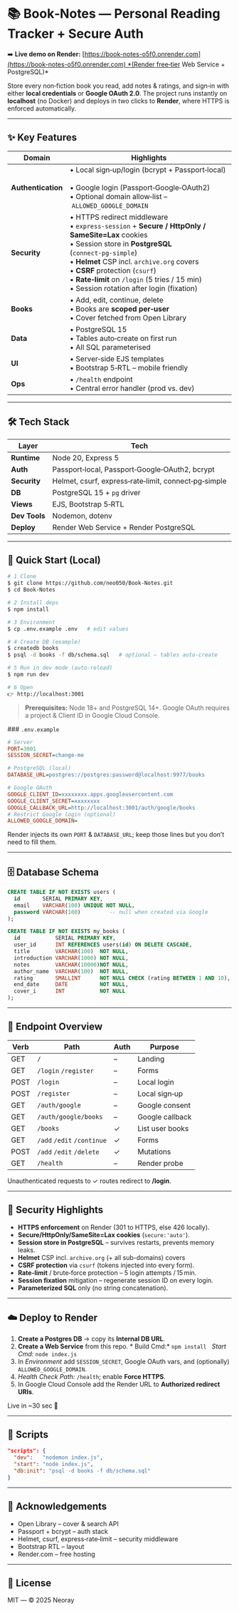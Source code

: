 # 📚 Book‑Notes — Personal Reading Tracker + Secure Auth

➡️ **Live demo on Render:** [https://book-notes-o5f0.onrender.com](https://book-notes-o5f0.onrender.com) *(Render free‑tier Web Service + PostgreSQL)*

Store every non‑fiction book you read, add notes & ratings, and sign‑in with either **local credentials** or **Google OAuth 2.0**. The project runs instantly on **localhost** (no Docker) and deploys in two clicks to **Render**, where HTTPS is enforced automatically.

---

## ✨ Key Features

| Domain             | Highlights                                                                                                                                                                                                                                                                                                                                                 |
| ------------------ | ---------------------------------------------------------------------------------------------------------------------------------------------------------------------------------------------------------------------------------------------------------------------------------------------------------------------------------------------------------- |
| **Authentication** | • Local sign‑up/login (bcrypt + Passport‑local)  <br>• Google login (Passport‑Google‑OAuth2)  <br>• Optional domain allow‑list – `ALLOWED_GOOGLE_DOMAIN`                                                                                                                                                                                                   |
| **Security**       | • HTTPS redirect middleware  <br>• `express‑session` + **Secure / HttpOnly / SameSite=Lax** cookies  <br>• Session store in **PostgreSQL** (`connect‑pg‑simple`)  <br>• **Helmet** CSP incl. `archive.org` covers  <br>• **CSRF** protection (`csurf`)  <br>• **Rate‑limit** on `/login` (5 tries / 15 min)  <br>• Session rotation after login (fixation) |
| **Books**          | • Add, edit, continue, delete  <br>• Books are **scoped per‑user**  <br>• Cover fetched from Open Library                                                                                                                                                                                                                                                  |
| **Data**           | • PostgreSQL 15  <br>• Tables auto‑create on first run  <br>• All SQL parameterised                                                                                                                                                                                                                                                                        |
| **UI**             | • Server‑side EJS templates  <br>• Bootstrap 5‑RTL – mobile friendly                                                                                                                                                                                                                                                                                       |
| **Ops**            | • `/health` endpoint  <br>• Central error handler (prod vs. dev)                                                                                                                                                                                                                                                                                           |

---

## 🛠️ Tech Stack

| Layer         | Tech                                                 |
| ------------- | ---------------------------------------------------- |
| **Runtime**   | Node 20, Express 5                                   |
| **Auth**      | Passport‑local, Passport‑Google‑OAuth2, bcrypt       |
| **Security**  | Helmet, csurf, express‑rate‑limit, connect‑pg‑simple |
| **DB**        | PostgreSQL 15 + `pg` driver                          |
| **Views**     | EJS, Bootstrap 5‑RTL                                 |
| **Dev Tools** | Nodemon, dotenv                                      |
| **Deploy**    | Render Web Service + Render PostgreSQL               |

---

## 🚀 Quick Start (Local)

```bash
# 1 Clone
$ git clone https://github.com/neo050/Book-Notes.git
$ cd Book-Notes

# 2 Install deps
$ npm install

# 3 Environment
$ cp .env.example .env   # edit values

# 4 Create DB (example)
$ createdb books
$ psql -d books -f db/schema.sql   # optional – tables auto‑create

# 5 Run in dev mode (auto‑reload)
$ npm run dev

# 6 Open
👉 http://localhost:3001
```

> **Prerequisites:** Node 18+ and PostgreSQL 14+. Google OAuth requires a project & Client ID in Google Cloud Console.

\### `.env.example`

```ini
# Server
PORT=3001
SESSION_SECRET=change-me

# PostgreSQL (local)
DATABASE_URL=postgres://postgres:password@localhost:9977/books

# Google OAuth
GOOGLE_CLIENT_ID=xxxxxxxx.apps.googleusercontent.com
GOOGLE_CLIENT_SECRET=xxxxxxxx
GOOGLE_CALLBACK_URL=http://localhost:3001/auth/google/books
# Restrict Google login (optional)
ALLOWED_GOOGLE_DOMAIN=
```

Render injects its own `PORT` & `DATABASE_URL`; keep those lines but you don’t need to fill them.

---

## 🗄️ Database Schema

```sql
CREATE TABLE IF NOT EXISTS users (
  id       SERIAL PRIMARY KEY,
  email    VARCHAR(100) UNIQUE NOT NULL,
  password VARCHAR(100)         -- null when created via Google
);

CREATE TABLE IF NOT EXISTS my_books (
  id           SERIAL PRIMARY KEY,
  user_id      INT REFERENCES users(id) ON DELETE CASCADE,
  title        VARCHAR(100)  NOT NULL,
  introduction VARCHAR(1000) NOT NULL,
  notes        VARCHAR(10000)NOT NULL,
  author_name  VARCHAR(100)  NOT NULL,
  rating       SMALLINT      NOT NULL CHECK (rating BETWEEN 1 AND 10),
  end_date     DATE          NOT NULL,
  cover_i      INT           NOT NULL
);
```

---

## 📑 Endpoint Overview

| Verb | Path                       | Auth | Purpose         |
| ---- | -------------------------- | ---- | --------------- |
| GET  | `/`                        | –    | Landing         |
| GET  | `/login` `/register`       | –    | Forms           |
| POST | `/login`                   | –    | Local login     |
| POST | `/register`                | –    | Local sign‑up   |
| GET  | `/auth/google`             | –    | Google consent  |
| GET  | `/auth/google/books`       | –    | Google callback |
| GET  | `/books`                   | ✓    | List user books |
| GET  | `/add` `/edit` `/continue` | ✓    | Forms           |
| POST | `/add` `/edit` `/delete`   | ✓    | Mutations       |
| GET  | `/health`                  | –    | Render probe    |

Unauthenticated requests to ✓ routes redirect to **/login**.

---

## 🔐 Security Highlights

* **HTTPS enforcement** on Render (301 to HTTPS, else 426 locally).
* **Secure/HttpOnly/SameSite=Lax cookies** (`secure:'auto'`).
* **Session store in PostgreSQL** – survives restarts, prevents memory leaks.
* **Helmet** CSP incl. `archive.org` (+ all sub-domains) covers
* **CSRF protection** via `csurf` (tokens injected into every form).
* **Rate‑limit** / brute‑force protection – 5 login attempts / 15 min.
* **Session fixation** mitigation – regenerate session ID on every login.
* **Parameterized SQL** only (no string concatenation).

---

## ☁️ Deploy to Render

1. **Create a Postgres DB** → copy its **Internal DB URL**.
2. **Create a Web Service** from this repo.
   \* Build Cmd:\* `npm install`   *Start Cmd:* `node index.js`
3. In *Environment* add `SESSION_SECRET`, Google OAuth vars, and (optionally) `ALLOWED_GOOGLE_DOMAIN`.
4. *Health Check Path:* `/health`; enable **Force HTTPS**.
5. In Google Cloud Console add the Render URL to **Authorized redirect URIs**.

Live in \~30 sec 🎉

---

## 🧾 Scripts

```json
"scripts": {
  "dev":   "nodemon index.js",
  "start": "node index.js",
  "db:init": "psql -d books -f db/schema.sql"
}
```

---

## 🤝 Acknowledgements

* Open Library – cover & search API
* Passport + bcrypt – auth stack
* Helmet, csurf, express‑rate‑limit – security middleware
* Bootstrap RTL – layout
* Render.com – free hosting

---

## 📄 License

MIT — © 2025 Neoray

